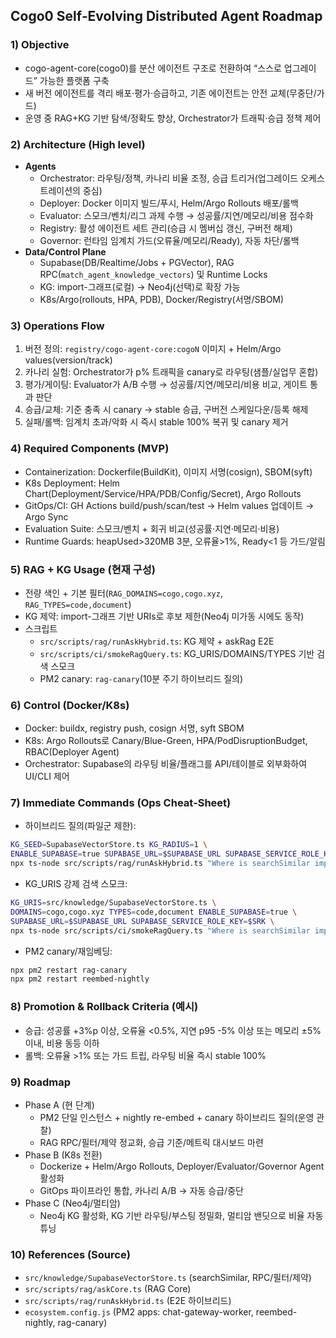 ## Cogo0 Self‑Evolving Distributed Agent Roadmap

### 1) Objective
- cogo-agent-core(cogo0)를 분산 에이전트 구조로 전환하여 “스스로 업그레이드” 가능한 플랫폼 구축
- 새 버전 에이전트를 격리 배포·평가·승급하고, 기존 에이전트는 안전 교체(무중단/가드)
- 운영 중 RAG+KG 기반 탐색/정확도 향상, Orchestrator가 트래픽·승급 정책 제어

### 2) Architecture (High level)
- **Agents**
  - Orchestrator: 라우팅/정책, 카나리 비율 조정, 승급 트리거(업그레이드 오케스트레이션의 중심)
  - Deployer: Docker 이미지 빌드/푸시, Helm/Argo Rollouts 배포/롤백
  - Evaluator: 스모크/벤치/리그 과제 수행 → 성공률/지연/메모리/비용 점수화
  - Registry: 활성 에이전트 세트 관리(승급 시 멤버십 갱신, 구버전 해제)
  - Governor: 런타임 임계치 가드(오류율/메모리/Ready), 자동 차단/롤백
- **Data/Control Plane**
  - Supabase(DB/Realtime/Jobs + PGVector), RAG RPC(`match_agent_knowledge_vectors`) 및 Runtime Locks
  - KG: import-그래프(로컬) → Neo4j(선택)로 확장 가능
  - K8s/Argo(rollouts, HPA, PDB), Docker/Registry(서명/SBOM)

### 3) Operations Flow
1. 버전 정의: `registry/cogo-agent-core:cogoN` 이미지 + Helm/Argo values(version/track)
2. 카나리 실험: Orchestrator가 p% 트래픽을 canary로 라우팅(샘플/실업무 혼합)
3. 평가/게이팅: Evaluator가 A/B 수행 → 성공률/지연/메모리/비용 비교, 게이트 통과 판단
4. 승급/교체: 기준 충족 시 canary → stable 승급, 구버전 스케일다운/등록 해제
5. 실패/롤백: 임계치 초과/악화 시 즉시 stable 100% 복귀 및 canary 제거

### 4) Required Components (MVP)
- Containerization: Dockerfile(BuildKit), 이미지 서명(cosign), SBOM(syft)
- K8s Deployment: Helm Chart(Deployment/Service/HPA/PDB/Config/Secret), Argo Rollouts
- GitOps/CI: GH Actions build/push/scan/test → Helm values 업데이트 → Argo Sync
- Evaluation Suite: 스모크/벤치 + 회귀 비교(성공률·지연·메모리·비용)
- Runtime Guards: heapUsed>320MB 3분, 오류율>1%, Ready<1 등 가드/알림

### 5) RAG + KG Usage (현재 구성)
- 전량 색인 + 기본 필터(`RAG_DOMAINS=cogo,cogo.xyz`, `RAG_TYPES=code,document`)
- KG 제약: import-그래프 기반 URIs로 후보 제한(Neo4j 미가동 시에도 동작)
- 스크립트
  - `src/scripts/rag/runAskHybrid.ts`: KG 제약 + askRag E2E
  - `src/scripts/ci/smokeRagQuery.ts`: KG_URIS/DOMAINS/TYPES 기반 검색 스모크
  - PM2 canary: `rag-canary`(10분 주기 하이브리드 질의)

### 6) Control (Docker/K8s)
- Docker: buildx, registry push, cosign 서명, syft SBOM
- K8s: Argo Rollouts로 Canary/Blue-Green, HPA/PodDisruptionBudget, RBAC(Deployer Agent)
- Orchestrator: Supabase의 라우팅 비율/플래그를 API/테이블로 외부화하여 UI/CLI 제어

### 7) Immediate Commands (Ops Cheat‑Sheet)
- 하이브리드 질의(파일군 제한):
```bash
KG_SEED=SupabaseVectorStore.ts KG_RADIUS=1 \
ENABLE_SUPABASE=true SUPABASE_URL=$SUPABASE_URL SUPABASE_SERVICE_ROLE_KEY=$SRK \
npx ts-node src/scripts/rag/runAskHybrid.ts "Where is searchSimilar implemented?"
```
- KG_URIS 강제 검색 스모크:
```bash
KG_URIS=src/knowledge/SupabaseVectorStore.ts \
DOMAINS=cogo,cogo.xyz TYPES=code,document ENABLE_SUPABASE=true \
SUPABASE_URL=$SUPABASE_URL SUPABASE_SERVICE_ROLE_KEY=$SRK \
npx ts-node src/scripts/ci/smokeRagQuery.ts "Where is searchSimilar implemented?"
```
- PM2 canary/재임베딩:
```bash
npx pm2 restart rag-canary
npx pm2 restart reembed-nightly
```

### 8) Promotion & Rollback Criteria (예시)
- 승급: 성공률 +3%p 이상, 오류율 <0.5%, 지연 p95 -5% 이상 또는 메모리 ±5% 이내, 비용 동등 이하
- 롤백: 오류율 >1% 또는 가드 트립, 라우팅 비율 즉시 stable 100%

### 9) Roadmap
- Phase A (현 단계)
  - PM2 단일 인스턴스 + nightly re-embed + canary 하이브리드 질의(운영 관찰)
  - RAG RPC/필터/제약 정교화, 승급 기준/메트릭 대시보드 마련
- Phase B (K8s 전환)
  - Dockerize + Helm/Argo Rollouts, Deployer/Evaluator/Governor Agent 활성화
  - GitOps 파이프라인 통합, 카나리 A/B → 자동 승급/중단
- Phase C (Neo4j/멀티암)
  - Neo4j KG 활성화, KG 기반 라우팅/부스팅 정밀화, 멀티암 밴딧으로 비율 자동 튜닝

### 10) References (Source)
- `src/knowledge/SupabaseVectorStore.ts` (searchSimilar, RPC/필터/제약)
- `src/scripts/rag/askCore.ts` (RAG Core)
- `src/scripts/rag/runAskHybrid.ts` (E2E 하이브리드)
- `ecosystem.config.js` (PM2 apps: chat-gateway-worker, reembed-nightly, rag-canary)


